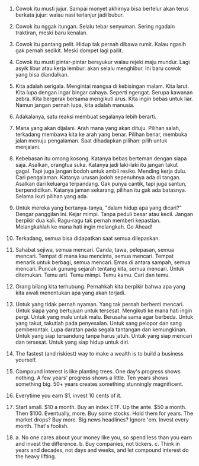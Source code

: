 1. Cowok itu musti jujur. Sampai monyet akhirnya bisa bertelur akan terus berkata jujur: walau nasi terlanjur jadi bubur.

2. Cowok itu nggak itungan. Selalu tebar senyuman. Sering ngadain traktiran, meski baru kenalan.

3. Cowok itu pantang pelit. Hidup tak pernah dibawa rumit. Kalau ngasih gak pernah sedikit. Meski dompet lagi pailit.

4. Cowok itu musti pintar-pintar bersyukur walau rejeki maju mundur. Lagi asyik libur atau kerja lembur: akan selalu menghibur. Ini baru cowok yang bisa diandalkan.

5. Kita adalah serigala. Mengintai mangsa di kebisingan malam. Kita larut. Kita lupa dengan ingar bingar cahaya. Seperti ngengat. Serupa kawanan zebra. Kita bergerak bersama mengikuti arus. Kita ingin bebas untuk liar. Namun jangan pernah lupa, kita adalah manusia.

6. Adakalanya, satu reaksi membuat segalanya lebih berarti.

7. Mana yang akan dijalani. Arah mana yang akan dituju. Pilihan salah, terkadang membawa kita ke arah yang benar. Pilihan benar, membuka jalan menuju pengalaman. Saat dihadapkan pilihan: pilih untuk menjalani.

8. Kebebasan itu omong kosong. Katanya bebas berteman dengan siapa saja. Asalkan, orangtua suka. Katanya jadi laki-laki itu jangan takut gagal. Tapi juga jangan bodoh untuk ambil resiko. Mending kerja dulu. Cari pengalaman. Katanya urusan jodoh sepenuhnya ada di tangan. Asalkan dari keluarga terpandang. Gak punya cantik, tapi juga santun, berpendidikan. Katanya jaman sekarang, pilihan itu gak ada batasnya. Selama ikuti pilihan yang ada.

9. Untuk mereka yang bertanya-tanya, "dalam hidup apa yang dicari?" Dengar panggilan ini. Kejar mimpi. Tanpa peduli besar atau kecil. Jangan berpikir dua kali. Ragu-ragu tak pernah memberi kepastian. Melangkahlah ke mana hati ingin melangkah. Go Ahead!

10. Terkadang, semua bisa didapatkan saat semua dilepaskan.

11. Sahabat sejiwa, semua mencari. Canda, tawa, pelepasan, semua mencari. Tempat di mana kau mencinta, semua mencari. Tempat menarik untuk berbagi, semua mencari. Emas di antara sampah, semua mencari. Puncak gunung sejarah tentang kita, semua mencari. Untuk ditemukan. Temu arti. Temu mimpi. Temu kamu. Cari dan temu.

12. Orang bilang kita terhubung. Pernahkah kita berpikir bahwa apa yang kita awali menentukan apa yang akan terjadi.

13. Untuk yang tidak pernah nyaman. Yang tak pernah berhenti mencari. Untuk siapa yang bertujuan untuk tersesat. Mengikuti ke mana hati ingin pergi. Untuk yang malu untuk malu. Berusaha sama agar berbeda. Untuk yang takut, takutlah pada penyesalan. Untuk sang pelopor dan sang pemberontak. Lupa daratan pada segala tantangan dan kemungkinan. Untuk yang siap tersandung tanpa harus jatuh. Untuk yang siap mencari dan tersesat. Untuk yang siap hidup untuk diri.

14. The fastest (and riskiest) way to make a wealth is to build a business yourself.

15. Compound interest is like planting trees. One day's progress shows nothing. A few years' progress shows a little. Ten years shows something big. 50+ years creates something stunningly magnificent.

16. Everytime you earn $1, invest 10 cents of it.

17. Start small. $10 a month. Buy an index ETF. Up the ante. $50 a month. Then $100. Eventually, more. Buy some stocks. Hold them for years. The market drops? Buy more. Big news headlines? Ignore 'em. Invest every month. That's foolish.

18. a. No one cares about your money like you, so spend less than you earn and invest the difference. b. Buy companies, not tickers. c. Think in years and decades, not days and weeks, and let compound interest do the heavy lifting.
